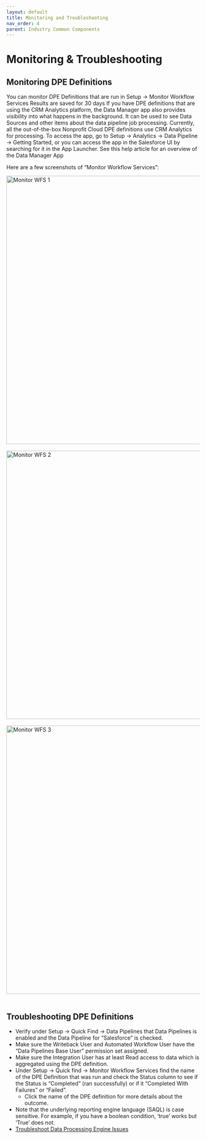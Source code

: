 ```yaml
---
layout: default
title: Monitoring and Troubleshooting
nav_order: 4
parent: Industry Common Components
---
```

# **Monitoring & Troubleshooting**

## **Monitoring DPE Definitions**

You can monitor DPE Definitions that are run in Setup → Monitor Workflow Services
Results are saved for 30 days
If you have DPE definitions that are using the CRM Analytics platform, the Data Manager app also provides visibility into what happens in the background. It can be used to see Data Sources and other items about the data pipeline job processing. Currently, all the out-of-the-box Nonprofit Cloud DPE definitions use CRM Analytics for processing.
To access the app, go to Setup → Analytics → Data Pipeline → Getting Started, or you can access the app in the Salesforce UI by searching for it in the App Launcher.
See this help article for an overview of the Data Manager App

Here are a few screenshots of “Monitor Workflow Services”:

<img width="700" height="auto" alt="Monitor WFS 1" src="https://github.com/user-attachments/assets/e99ef991-5f34-400c-8bb5-cab82d54866b" />
<br>
<br>
<img width="700" height="auto" alt="Monitor WFS 2" src="https://github.com/user-attachments/assets/4c83d35c-119f-451c-a7d8-5a191f936299" />
<br>
<br>
<img width="700" height="auto" alt="Monitor WFS 3" src="https://github.com/user-attachments/assets/19100501-2779-4b8d-98da-78090691c227" />
<br>
<br>

 ## **Troubleshooting DPE Definitions**



* Verify under Setup → Quick Find  → Data Pipelines that Data Pipelines is enabled and the Data Pipeline for “Salesforce” is checked.
* Make sure the Writeback User and Automated Workflow User have the “Data Pipelines Base User” permission set assigned.
* Make sure the Integration User has at least Read access to data which is aggregated using the DPE definition.
* Under Setup → Quick find  → Monitor Workflow Services find the name of the DPE Definition that was run and check the Status column to see if the Status is “Completed” (ran successfully) or if it “Completed With Failures” or “Failed”.
    * Click the name of the DPE definition for more details about the outcome.
* Note that the underlying reporting engine language (SAQL) is case sensitive. For example, if you have a boolean condition, ‘true’ works but ‘True’ does not.
* [Troubleshoot Data Processing Engine Issues](https://help.salesforce.com/s/articleView?id=ind.dpe_troubleshoot.htm&type=5)
